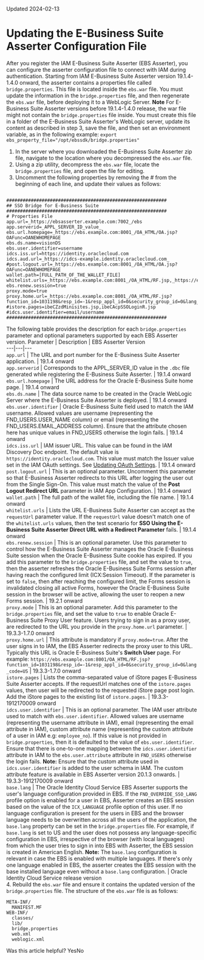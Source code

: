 Updated 2024-02-13
# Updating the E-Business Suite Asserter Configuration File
After you register the IAM E-Business Suite Asserter (EBS Asserter), you can configure the asserter configuration file to connect with IAM during authentication.
Starting from IAM E-Business Suite Asserter version 19.1.4-1.4.0 onward, the asserter contains a properties file called `bridge.properties`. This file is located inside the `ebs.war` file. You must update the information in the `bridge.properties` file, and then regenerate the `ebs.war` file, before deploying it to a WebLogic Server.
**Note** For E-Business Suite Asserter versions before 19.1.4-1.4.0 release, the war file might not contain the `bridge.properties` file inside. You must create this file in a folder of the E-Business Suite Asserter's WebLogic server, update its content as described in step 3, save the file, and then set an environment variable, as in the following example: `export ebs_property_file="/opt/ebssdk/bridge.properties"`
  1. In the server where you downloaded the E-Business Suite Asserter zip file, navigate to the location where you decompressed the `ebs.war` file.
  2. Using a zip utility, decompress the `ebs.war` file, locate the `bridge.properties` file, and open the file for editing.
  3. Uncomment the following properties by removing the # from the beginning of each line, and update their values as follows:
```

###########################################################
## SSO Bridge for E-Business Suite
###########################################################
# Properties File
app.url=_https://ebsasserter.example.com:7002_/ebs
app.serverid=_APPL_SERVER_ID_value_
ebs.url.homepage=_https://ebs.example.com:8001_/OA_HTML/OA.jsp?OAFunc=OANEWHOMEPAGE
ebs.ds.name=visionDS
ebs.user.identifier=username
idcs.iss.url=https://identity.oraclecloud.com
idcs.aud.url=_https://idcs-example.identity.oraclecloud.com_
#post.logout.url=_https://ebs.example.com:8001_/OA_HTML/OA.jsp?OAFunc=OANEWHOMEPAGE
wallet.path=[FULL_PATH_OF_THE_WALLET_FILE]
whitelist.urls=_https://ebs.example.com:8001_/OA_HTML/RF.jsp,_https://ebs.example.com:8001_/OA_HTML/OA.jsp,_https://ebs.example.com:8001_/OA_HTML/BneApplicationService,_https://ebs.example.com:8001_/OA_HTML/jsp/fnd/close.jsp
ebs.renew.session=true
proxy.mode=true
proxy.home.url=_https://ebs.example.com:8001_/OA_HTML/RF.jsp?function_id=1031198&resp_id=-1&resp_appl_id=0&security_group_id=0&lang_code=US
#istore.pages=ibeCZzdMinisites.jsp,ibeCAcpSSOLoginR.jsp
#idcs.user.identifier=email/username
###########################################################

```

The following table provides the description for each `bridge.properties` parameter and optional parameters supported by each EBS Asserter version.
Parameter | Description | EBS Asserter Version  
---|---|---  
`app.url` | The URL and port number for the E-Business Suite Asserter application. | 19.1.4 onward  
`app.serverid` | Corresponds to the APPL_SERVER_ID value in the `.dbc` file generated while registering the E-Business Suite Asserter. | 19.1.4 onward  
`ebs.url.homepage` | The URL address for the Oracle E-Business Suite home page. | 19.1.4 onward  
`ebs.ds.name` | The data source name to be created in the Oracle WebLogic Server where the E-Business Suite Asserter is deployed. | 19.1.4 onward  
`ebs.user.identifier` | Oracle E-Business Suite field used to match the IAM username. Allowed values are username (representing the FND_USERS.USER_NAME column) or email (representing the FND_USERS.EMAIL_ADDRESS column). Ensure that the attribute chosen here has unique values in FND_USERS otherwise the login fails. | 19.1.4 onward  
`idcs.iss.url` |  IAM issuer URL. This value can be found in the IAM Discovery Doc endpoint. The default value is `https://identity.oraclecloud.com`. This value must match the Issuer value set in the IAM OAuth settings. See [Updating OAuth Settings](https://docs.oracle.com/en-us/iaas/Content/Identity/oauth/oauth-settings.htm#managing-oauth-settings "Configure OAuth settings an identity domain in IAM so that the client always has access to any resource within the tenant regardless of the trust scope settings at the application level."). | 19.1.4 onward  
`post.logout.url` | This is an optional parameter. Uncomment this parameter so that E-Business Asserter redirects to this URL after logging the user out from the Single Sign-On. This value must match the value of the **Post Logout Redirect URL** parameter in IAM App Configuration. | 19.1.4 onward  
`wallet.path` | The full path of the wallet file, including the file name. | 19.1.4 onward  
`whitelist.urls` | Lists the URL E-Business Suite Asserter can accept as the `requestUrl` parameter value. If the `requestUrl` value doesn't match one of the `whitelist.urls` values, then the test scenario for **SSO Using the E-Business Suite Asserter Direct URL with a Redirect Parameter** fails. | 19.1.4 onward  
`ebs.renew.session` | This is an optional parameter. Use this parameter to control how the E-Business Suite Asserter manages the Oracle E-Business Suite session when the Oracle E-Business Suite cookie has expired. If you add this parameter to the `bridge.properties` file, and set the value to `true`, then the asserter refreshes the Oracle E-Business Suite Forms session after having reach the configured limit (ICX:Session Timeout). If the parameter is set to `false`, then after reaching the configured limit, the Forms session is invalidated closing all active Forms, however the Oracle E-Business Suite session in the browser will be active, allowing the user to reopen a new Forms session. | 19.2.1 onward  
`proxy.mode` | This is an optional parameter. Add this parameter to the `bridge.properties` file, and set the value to `true` to enable Oracle E-Business Suite Proxy User feature. Users trying to sign in as a proxy user, are redirected to the URL you provide in the `proxy.home.url` parameter. | 19.3.3-1.7.0 onward  
`proxy.home.url` | This attribute is mandatory if `proxy.mode=true`. After the user signs in to IAM, the EBS Asserter redirects the proxy user to this URL. Typically this URL is Oracle E-Business Suite's **Switch User** page. For example: `https://ebs.example.com:8001/OA_HTML/RF.jsp?function_id=1031198&resp_id=-1&resp_appl_id=0&security_group_id=0&lang_code=US` | 19.3.3-1.7.0 onward  
`istore.pages` | Lists the comma-separated value of iStore pages E-Business Suite Asserter accepts. If the requestUrl matches one of the `istore.pages` values, then user will be redirected to the requested iStore page post login. Add the iStore pages to the existing list of `istore.pages`. | 19.3.3-1912170009 onward  
`idcs.user.identifier` |  This is an optional parameter. The IAM user attribute used to match with `ebs.user.identifier`. Allowed values are username (representing the username attribute in IAM), email (representing the email attribute in IAM), custom attribute name (representing the custom attribute of a user in IAM e.g: `employee_no`). If this value is not provided in `bridge.properties`, then it is defaulted to the value of `ebs.user.identifier`. Ensure that there is one-to-one mapping between the `idcs.user.identifier` attribute in IAM to the `ebs.user.attribute` attribute in `FND_USERS` otherwise the login fails. **Note:** Ensure that the custom attribute used in `idcs.user.identifier` is added to the user schema in IAM. The custom attribute feature is available in EBS Asserter version 20.1.3 onwards. | 19.3.3-1912170009 onward  
`base.lang` |  The Oracle Identity Cloud Service EBS Asserter supports the user's language configuration provided in EBS. If the `FND_OVERRIDE_SSO_LANG` profile option is enabled for a user in EBS, Asserter creates an EBS session based on the value of the `ICX_LANGUAGE` profile option of this user. If no language configuration is present for the users in EBS and the browser language needs to be overwritten across all the users of the application, the `base.lang` property can be set in the `bridge.properties` file. For example, if `base.lang` is set to US and the user does not possess any language-specific configuration in EBS, irrespective of the browser (with local languages) from which the user tries to sign in into EBS with Asserter, the EBS session is created in American English. **Note:** The `base.lang` configuration is relevant in case the EBS is enabled with multiple languages. If there's only one language enabled in EBS, the asserter creates the EBS session with the base installed language even without a `base.lang` configuration. | Oracle Identity Cloud Service release version  
  4. Rebuild the `ebs.war` file and ensure it contains the updated version of the `bridge.properties` file. The structure of the `ebs.war` file is as follows:
```
META-INF/
  MANIFEST.MF
WEB-INF/
  classes/
  lib/
  bridge.properties
  web.xml
  weblogic.xml
```



Was this article helpful?
YesNo

